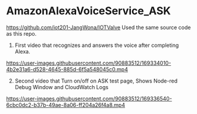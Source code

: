 # AmazonAlexaVoiceService_ASK

https://github.com/iot201-JangWona/IOTValve
Used the same source code as this repo. 

1. First video that recognizes and answers the voice after completing Alexa.


https://user-images.githubusercontent.com/90883512/169334010-4b2e31a6-d528-4645-885d-6f5a548045c0.mp4


2. Second video that Turn on/off on ASK test page, Shows Node-red Debug Window and CloudWatch Logs


https://user-images.githubusercontent.com/90883512/169336540-6cbc0dc2-b37b-49ae-8a06-ff204a26f4a8.mp4

